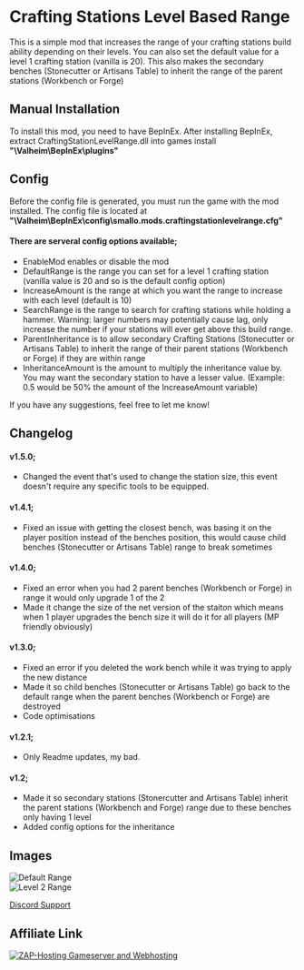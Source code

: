 # Crafting Stations Level Based Range
This is a simple mod that increases the range of your crafting stations build ability depending on their levels. You can also set the default value for a level 1 crafting station (vanilla is 20). This also makes the secondary benches (Stonecutter or Artisans Table) to inherit the range of the parent stations (Workbench or Forge)

## Manual Installation
To install this mod, you need to have BepInEx. After installing BepInEx, extract CraftingStationLevelRange.dll into games install **"\Valheim\BepInEx\plugins"**

## Config
Before the config file is generated, you must run the game with the mod installed. The config file is located at **"\Valheim\BepInEx\config\smallo.mods.craftingstationlevelrange.cfg"**

#### There are serveral config options available;
* EnableMod enables or disable the mod  
* DefaultRange is the range you can set for a level 1 crafting station (vanilla value is 20 and so is the default config option)  
* IncreaseAmount is the range at which you want the range to increase with each level (default is 10)  
* SearchRange is the range to search for crafting stations while holding a hammer. Warning: larger numbers may potentially cause lag, only increase the number if your stations will ever get above this build range.
* ParentInheritance is to allow secondary Crafting Stations (Stonecutter or Artisans Table) to inherit the range of their parent stations (Workbench or Forge) if they are within range
* InheritanceAmount is the amount to multiply the inheritance value by. You may want the secondary station to have a lesser value. (Example: 0.5 would be 50% the amount of the IncreaseAmount variable)

If you have any suggestions, feel free to let me know!

## Changelog

#### v1.5.0;
* Changed the event that's used to change the station size, this event doesn't require any specific tools to be equipped.

#### v1.4.1;
* Fixed an issue with getting the closest bench, was basing it on the player position instead of the benches position, this would cause child benches (Stonecutter or Artisans Table) range to break sometimes

#### v1.4.0;
* Fixed an error when you had 2 parent benches (Workbench or Forge) in range it would only upgrade 1 of the 2
* Made it change the size of the net version of the staiton which means when 1 player upgrades the bench size it will do it for all players (MP friendly obviously)

#### v1.3.0;
* Fixed an error if you deleted the work bench while it was trying to apply the new distance
* Made it so child benches (Stonecutter or Artisans Table) go back to the default range when the parent benches (Workbench or Forge) are destroyed
* Code optimisations

#### v1.2.1;
* Only Readme updates, my bad.

#### v1.2;
* Made it so secondary stations (Stonercutter and Artisans Table) inherit the parent stations (Workbench and Forge) range due to these benches only having 1 level
* Added config options for the inheritance

## Images

![Default Range](https://fivem.fail/gta5/Audio/PrepareSynchronizedAudioEventForScene/Sb2r7Gui2W.png)  
![Level 2 Range](https://fivem.fail/gta5/Money/N_0x226c284c830d0ca8/alMAdiz7Gd.png)

[Discord Support](https://discord.gg/pTGSu8R7DW)

## Affiliate Link
<a href="https://zap-hosting.com/a/3b7ec5e8e178b1225b63fbeced07c07052e0425b"><img src="https://zap-hosting.com/interface/download/images.php?type=affiliate&id=99492" alt="ZAP-Hosting Gameserver and Webhosting"></a>